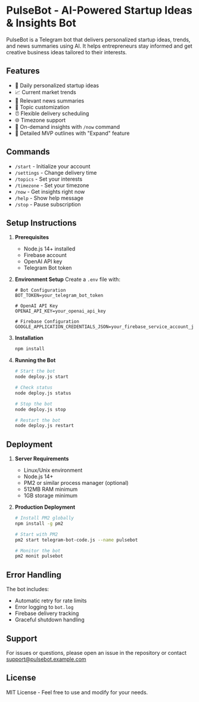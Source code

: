 # PulseBot - AI-Powered Startup Ideas & Insights Bot

PulseBot is a Telegram bot that delivers personalized startup ideas, trends, and news summaries using AI. It helps entrepreneurs stay informed and get creative business ideas tailored to their interests.

## Features

- 🚀 Daily personalized startup ideas
- 📈 Current market trends
- 📰 Relevant news summaries
- 🎯 Topic customization
- ⏰ Flexible delivery scheduling
- 🌐 Timezone support
- 🔄 On-demand insights with `/now` command
- 📝 Detailed MVP outlines with "Expand" feature

## Commands

- `/start` - Initialize your account
- `/settings` - Change delivery time
- `/topics` - Set your interests
- `/timezone` - Set your timezone
- `/now` - Get insights right now
- `/help` - Show help message
- `/stop` - Pause subscription

## Setup Instructions

1. **Prerequisites**
   - Node.js 14+ installed
   - Firebase account
   - OpenAI API key
   - Telegram Bot token

2. **Environment Setup**
   Create a `.env` file with:
   ```
   # Bot Configuration
   BOT_TOKEN=your_telegram_bot_token

   # OpenAI API Key
   OPENAI_API_KEY=your_openai_api_key

   # Firebase Configuration
   GOOGLE_APPLICATION_CREDENTIALS_JSON=your_firebase_service_account_json
   ```

3. **Installation**
   ```bash
   npm install
   ```

4. **Running the Bot**
   ```bash
   # Start the bot
   node deploy.js start

   # Check status
   node deploy.js status

   # Stop the bot
   node deploy.js stop

   # Restart the bot
   node deploy.js restart
   ```

## Deployment

1. **Server Requirements**
   - Linux/Unix environment
   - Node.js 14+
   - PM2 or similar process manager (optional)
   - 512MB RAM minimum
   - 1GB storage minimum

2. **Production Deployment**
   ```bash
   # Install PM2 globally
   npm install -g pm2

   # Start with PM2
   pm2 start telegram-bot-code.js --name pulsebot

   # Monitor the bot
   pm2 monit pulsebot
   ```

## Error Handling

The bot includes:
- Automatic retry for rate limits
- Error logging to `bot.log`
- Firebase delivery tracking
- Graceful shutdown handling

## Support

For issues or questions, please open an issue in the repository or contact support@pulsebot.example.com

## License

MIT License - Feel free to use and modify for your needs. 